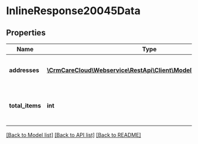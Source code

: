 # InlineResponse20045Data

## Properties
Name | Type | Description | Notes
------------ | ------------- | ------------- | -------------
**addresses** | [**\CrmCareCloud\Webservice\RestApi\Client\Model\AdditionalAddress[]**](AdditionalAddress.md) | Collection of customer addresses. | [optional] 
**total_items** | **int** | The number of all found customer addresses. | [optional] 

[[Back to Model list]](../../README.md#documentation-for-models) [[Back to API list]](../../README.md#documentation-for-api-endpoints) [[Back to README]](../../README.md)

